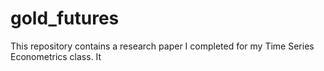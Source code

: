 # gold_futures
This repository contains a research paper I completed for my Time Series Econometrics class. It 

